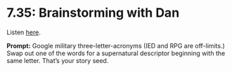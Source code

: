 # 7.35: Brainstorming with Dan 

Listen [here](http://www.writingexcuses.com/2012/09/02/writing-excuses-7-35-brainstorming-with-dan/). 

**Prompt:** Google military three-letter-acronyms (IED and RPG are off-limits.) Swap out one of the words for a supernatural descriptor beginning with the same letter. That’s your story seed.